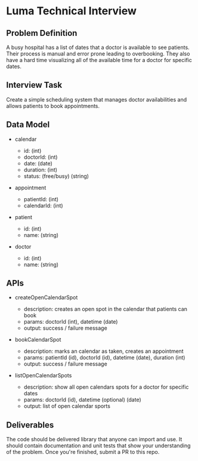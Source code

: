 # Luma Technical Interview

## Problem Definition

A busy hospital has a list of dates that a doctor is available to see patients. Their process is manual and error prone leading to overbooking. They also have a hard time visualizing all of the available time for a doctor for specific dates. 

## Interview Task

Create a simple scheduling system that manages doctor availabilities and allows patients to book appointments.

## Data Model

* calendar
  + id: (int) 
  + doctorId: (int)
  + date: (date)
  + duration: (int)
  + status: (free/busy) (string)

* appointment
  + patientId: (int)
  + calendarId: (int)

* patient
  + id: (int)  
  + name: (string)

* doctor
  + id: (int)
  + name: (string)


## APIs
* createOpenCalendarSpot
  + description: creates an open spot in the calendar that patients can book
  + params: doctorId (int), datetime (date)
  + output: success / failure message

* bookCalendarSpot
  + description: marks an calendar as taken, creates an appointment
  + params: patientId (id), doctorId (id), datetime (date), duration (int)
  + output: success / failure message

* listOpenCalendarSpots
  + description: show all open calendars spots for a doctor for specific dates
  + params: doctorId (id), datetime (optional) (date) 
  + output: list of open calendar sports

## Deliverables

The code should be delivered library that anyone can import and use. It should contain documentation and unit tests that show your understanding of the problem. Once you&#39;re finished, submit a PR to this repo.

